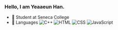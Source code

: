 ### Hello, I am Yeaaeun Han.
  
- 🔭 Student at Seneca College  
- 💬 Languages ![C++](https://img.shields.io/badge/-C%2B%2B-green?logo=C%2B%2B) ![HTML](https://img.shields.io/badge/-HTML-blue?logo=html5&logoColor=ffffff) ![CSS](https://img.shields.io/badge/-CSS-blue?logo=css3) ![JavaScript](https://img.shields.io/badge/-JavaScript-blue?logo=javascript)  
<!--
**YeaaeunHan/YeaaeunHan** is a ✨ _special_ ✨ repository because its `README.md` (this file) appears on your GitHub profile.

Here are some ideas to get you started:

- 🔭 I’m currently working on ...
- 🌱 I’m currently learning ...
- 👯 I’m looking to collaborate on ...
- 🤔 I’m looking for help with ...
- 💬 Ask me about ...
- 📫 How to reach me: ...
- 😄 Pronouns: ...
- ⚡ Fun fact: ...
-->
